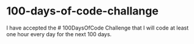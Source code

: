 # 100-days-of-code-challange
I have accepted the # 100DaysOfCode Challenge that I will code at least one hour every day for the next 100 days.
